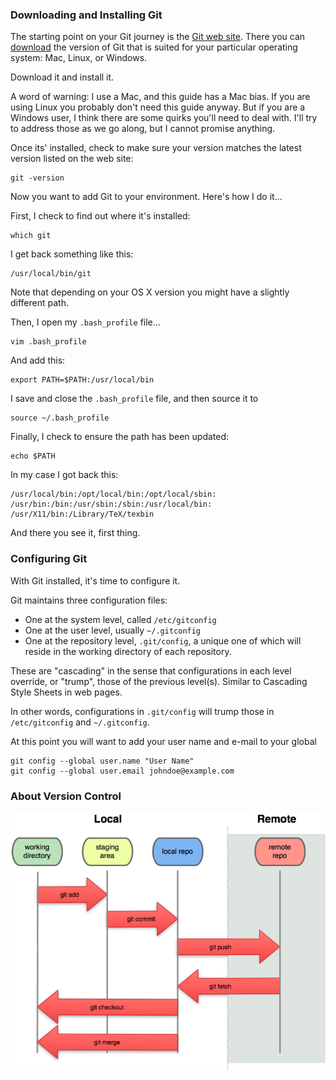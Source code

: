 

### Downloading and Installing Git

The starting point on your Git journey is the [Git web site](https://git-scm.com/). There you can [download](https://git-scm.com/downloads) the version of Git that is suited for your particular operating system: Mac, Linux, or Windows.

Download it and install it.

A word of warning: I use a Mac, and this guide has a Mac bias. If you are using Linux you probably don't need this guide anyway. But if you are a Windows user, I think there are some quirks you'll need to deal with. I'll try to address those as we go along, but I cannot promise anything.

Once its' installed, check to make sure your version matches the latest version listed on the web site:

    git -version

Now you want to add Git to your environment. Here's how I do it...

First, I check to find out where it's installed:

    which git
    
I get back something like this:

    /usr/local/bin/git

Note that depending on your OS X version you might have a slightly different path.

Then, I open my `.bash_profile` file...

    vim .bash_profile
    
And add this:

    export PATH=$PATH:/usr/local/bin
    
I save and close the `.bash_profile` file, and then source it to

    source ~/.bash_profile
    
Finally, I check to ensure the path has been updated:

    echo $PATH

In my case I got back this:

    /usr/local/bin:/opt/local/bin:/opt/local/sbin:
    /usr/bin:/bin:/usr/sbin:/sbin:/usr/local/bin:
    /usr/X11/bin:/Library/TeX/texbin

And there you see it, first thing.

### Configuring Git

With Git installed, it's time to configure it.

Git maintains three configuration files:

* One at the system level, called `/etc/gitconfig`
* One at the user level, usually `~/.gitconfig`
* One at the repository level, `.git/config`, a unique one of which will reside in the working directory of each repository.

These are "cascading" in the sense that configurations in each level override, or "trump", those of the previous level(s). Similar to Cascading Style Sheets in web pages.

In other words, configurations in `.git/config` will trump those in `/etc/gitconfig` and `~/.gitconfig`.

At this point you will want to add your user name and e-mail to your global

    git config --global user.name "User Name"
    git config --global user.email johndoe@example.com

### About Version Control

![Git Workflow](./graphics/GitOverview.png)


